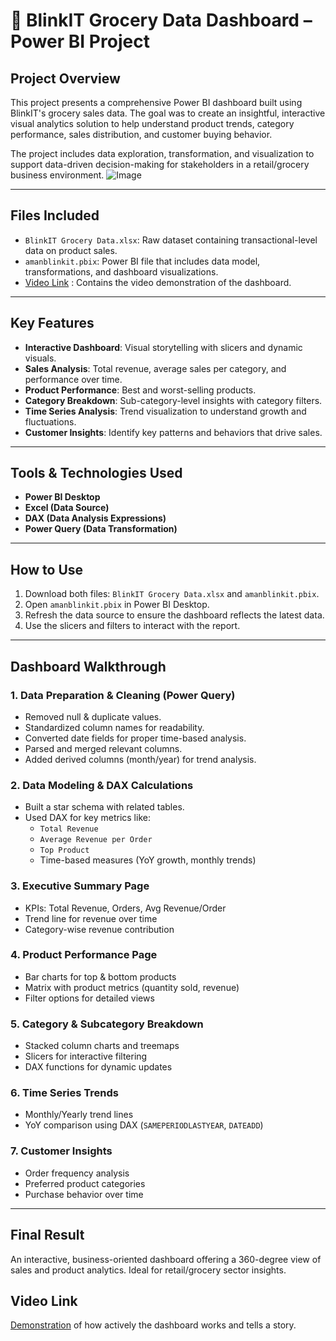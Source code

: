 
# 🛒 BlinkIT Grocery Data Dashboard – Power BI Project

##  Project Overview

This project presents a comprehensive Power BI dashboard built using BlinkIT's grocery sales data. The goal was to create an insightful, interactive visual analytics solution to help understand product trends, category performance, sales distribution, and customer buying behavior.

The project includes data exploration, transformation, and visualization to support data-driven decision-making for stakeholders in a retail/grocery business environment.
![Image](https://github.com/user-attachments/assets/07879718-ff2b-4ecc-9ef4-43f038b5be70)

---

##  Files Included

- `BlinkIT Grocery Data.xlsx`: Raw dataset containing transactional-level data on product sales.
- `amanblinkit.pbix`: Power BI file that includes data model, transformations, and dashboard visualizations.
- [Video Link](https://youtu.be/y_1zCqIPFIk) : Contains the video demonstration of the dashboard.

---

##  Key Features

- **Interactive Dashboard**: Visual storytelling with slicers and dynamic visuals.
- **Sales Analysis**: Total revenue, average sales per category, and performance over time.
- **Product Performance**: Best and worst-selling products.
- **Category Breakdown**: Sub-category-level insights with category filters.
- **Time Series Analysis**: Trend visualization to understand growth and fluctuations.
- **Customer Insights**: Identify key patterns and behaviors that drive sales.

---

##  Tools & Technologies Used

- **Power BI Desktop**
- **Excel (Data Source)**
- **DAX (Data Analysis Expressions)**
- **Power Query (Data Transformation)**

---

##  How to Use

1. Download both files: `BlinkIT Grocery Data.xlsx` and `amanblinkit.pbix`.
2. Open `amanblinkit.pbix` in Power BI Desktop.
3. Refresh the data source to ensure the dashboard reflects the latest data.
4. Use the slicers and filters to interact with the report.

---

##  Dashboard Walkthrough

###  1. Data Preparation & Cleaning (Power Query)

- Removed null & duplicate values.
- Standardized column names for readability.
- Converted date fields for proper time-based analysis.
- Parsed and merged relevant columns.
- Added derived columns (month/year) for trend analysis.

###  2. Data Modeling & DAX Calculations

- Built a star schema with related tables.
- Used DAX for key metrics like:
  - `Total Revenue`
  - `Average Revenue per Order`
  - `Top Product`
  - Time-based measures (YoY growth, monthly trends)

###  3. Executive Summary Page

- KPIs: Total Revenue, Orders, Avg Revenue/Order
- Trend line for revenue over time
- Category-wise revenue contribution

###  4. Product Performance Page

- Bar charts for top & bottom products
- Matrix with product metrics (quantity sold, revenue)
- Filter options for detailed views

###  5. Category & Subcategory Breakdown

- Stacked column charts and treemaps
- Slicers for interactive filtering
- DAX functions for dynamic updates

###  6. Time Series Trends

- Monthly/Yearly trend lines
- YoY comparison using DAX (`SAMEPERIODLASTYEAR`, `DATEADD`)

###  7. Customer Insights

- Order frequency analysis
- Preferred product categories
- Purchase behavior over time

---

##  Final Result

An interactive, business-oriented dashboard offering a 360-degree view of sales and product analytics. Ideal for retail/grocery sector insights.

##  Video Link

[Demonstration](https://youtu.be/y_1zCqIPFIk) of how actively the dashboard works and tells a story.



